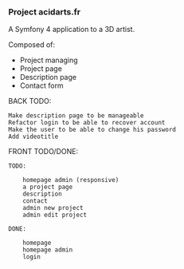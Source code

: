 ### Project acidarts.fr

A Symfony 4 application to a 3D artist.

Composed of:

- Project managing
- Project page
- Description page
- Contact form

BACK TODO:

    Make description page to be manageable
    Refactor login to be able to recover account
    Make the user to be able to change his password
    Add videotitle

FRONT TODO/DONE:

    TODO:
    
        homepage admin (responsive)
        a project page
        description
        contact
        admin new project
        admin edit project
    
    DONE:
    
        homepage
        homepage admin
        login
    